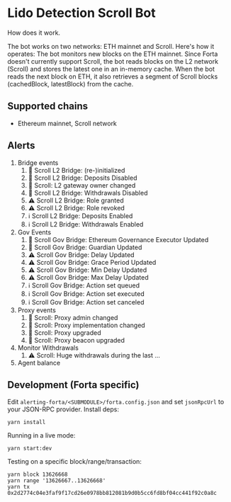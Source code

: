 # Lido Detection Scroll Bot

How does it work.

The bot works on two networks: ETH mainnet and Scroll.
Here's how it operates: The bot monitors new blocks on the ETH mainnet.
Since Forta doesn't currently support Scroll, the bot reads blocks on the L2 network (Scroll) and stores the latest one
in an in-memory cache.
When the bot reads the next block on ETH, it also retrieves a segment of Scroll blocks (cachedBlock, latestBlock) from
the cache.

## Supported chains

- Ethereum mainnet, Scroll network

## Alerts

1. Bridge events
   1. 🚨 Scroll L2 Bridge: (re-)initialized
   2. 🚨 Scroll L2 Bridge: Deposits Disabled
   3. 🚨 Scroll: L2 gateway owner changed
   4. 🚨 Scroll L2 Bridge: Withdrawals Disabled
   5. ⚠️ Scroll L2 Bridge: Role granted
   6. ⚠️ Scroll L2 Bridge: Role revoked
   7. ℹ️ Scroll L2 Bridge: Deposits Enabled
   8. ℹ️ Scroll L2 Bridge: Withdrawals Enabled
2. Gov Events
   1. 🚨 Scroll Gov Bridge: Ethereum Governance Executor Updated
   2. 🚨 Scroll Gov Bridge: Guardian Updated
   3. ⚠️ Scroll Gov Bridge: Delay Updated
   4. ⚠️ Scroll Gov Bridge: Grace Period Updated
   5. ⚠️ Scroll Gov Bridge: Min Delay Updated
   6. ⚠️ Scroll Gov Bridge: Max Delay Updated
   7. ℹ️ Scroll Gov Bridge: Action set queued
   8. ℹ️ Scroll Gov Bridge: Action set executed
   9. ℹ️ Scroll Gov Bridge: Action set canceled
3. Proxy events
   1. 🚨 Scroll: Proxy admin changed
   2. 🚨 Scroll: Proxy implementation changed
   3. 🚨 Scroll: Proxy upgraded
   4. 🚨 Scroll: Proxy beacon upgraded
4. Monitor Withdrawals
   1. ⚠️ Scroll: Huge withdrawals during the last ...
5. Agent balance

## Development (Forta specific)

Edit `alerting-forta/<SUBMODULE>/forta.config.json` and set `jsonRpcUrl` to your JSON-RPC provider. Install deps:

```
yarn install
```

Running in a live mode:

```
yarn start:dev
```

Testing on a specific block/range/transaction:

```
yarn block 13626668
yarn range '13626667..13626668'
yarn tx 0x2d2774c04e3faf9f17cd26e0978bb812081b9d0b5cc6fd8bf04cc441f92c0a8c
```
